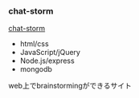 ### chat-storm
[chat-storm](https://chat-storm-prod.herokuapp.com/)

- html/css
- JavaScript/jQuery
- Node.js/express
- mongodb

web上でbrainstormingができるサイト



